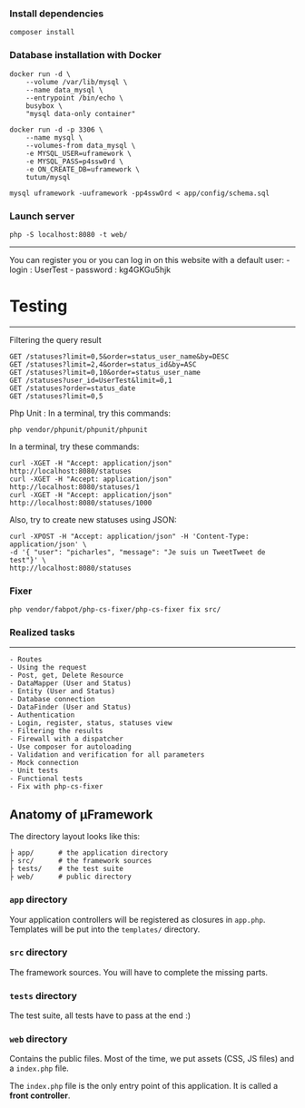 ### Install dependencies

    composer install

### Database installation with Docker

    docker run -d \
        --volume /var/lib/mysql \
        --name data_mysql \
        --entrypoint /bin/echo \
        busybox \
        "mysql data-only container"

    docker run -d -p 3306 \
        --name mysql \
        --volumes-from data_mysql \
        -e MYSQL_USER=uframework \
        -e MYSQL_PASS=p4ssw0rd \
        -e ON_CREATE_DB=uframework \
        tutum/mysql

    mysql uframework -uuframework -pp4sswOrd < app/config/schema.sql

### Launch server

    php -S localhost:8080 -t web/

---------------------------------
You can register you or you can log in on this website with a default user:
    - login : UserTest
    - password : kg4GKGu5hjk


# Testing
-----------
Filtering the query result

    GET /statuses?limit=0,5&order=status_user_name&by=DESC
    GET /statuses?limit=2,4&order=status_id&by=ASC
    GET /statuses?limit=0,10&order=status_user_name
    GET /statuses?user_id=UserTest&limit=0,1
    GET /statuses?order=status_date
    GET /statuses?limit=0,5

Php Unit : In a terminal, try this commands:

    php vendor/phpunit/phpunit/phpunit

In a terminal, try these commands:

    curl -XGET -H "Accept: application/json" http://localhost:8080/statuses
    curl -XGET -H "Accept: application/json" http://localhost:8080/statuses/1
    curl -XGET -H "Accept: application/json" http://localhost:8080/statuses/1000

Also, try to create new statuses using JSON:

    curl -XPOST -H "Accept: application/json" -H 'Content-Type: application/json' \
    -d '{ "user": "picharles", "message": "Je suis un TweetTweet de test"}' \
    http://localhost:8080/statuses

### Fixer

    php vendor/fabpot/php-cs-fixer/php-cs-fixer fix src/

### Realized tasks
------------------

    - Routes
    - Using the request
    - Post, get, Delete Resource
    - DataMapper (User and Status)
    - Entity (User and Status)
    - Database connection
    - DataFinder (User and Status)
    - Authentication
    - Login, register, status, statuses view
    - Filtering the results
    - Firewall with a dispatcher
    - Use composer for autoloading
    - Validation and verification for all parameters
    - Mock connection
    - Unit tests
    - Functional tests
    - Fix with php-cs-fixer


Anatomy of &micro;Framework
---------------------------

The directory layout looks like this:

    ├ app/      # the application directory
    ├ src/      # the framework sources
    ├ tests/    # the test suite
    ├ web/      # public directory

### `app` directory

Your application controllers will be registered as closures in `app.php`.
Templates will be put into the `templates/` directory.

### `src` directory

The framework sources. You will have to complete the missing parts.

### `tests` directory

The test suite, all tests have to pass at the end :)

### `web` directory

Contains the public files. Most of the time, we put assets (CSS, JS files)
and a `index.php` file.

The `index.php` file is the only entry point of this application.  It is called
a **front controller**.

